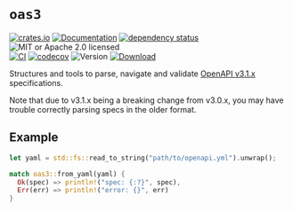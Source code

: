 # `oas3`

<!-- prettier-ignore-start -->

[![crates.io](https://img.shields.io/crates/v/oas3?label=latest)](https://crates.io/crates/oas3)
[![Documentation](https://docs.rs/oas3/badge.svg?version=0.19.1)](https://docs.rs/oas3/0.19.1)
[![dependency status](https://deps.rs/crate/oas3/0.19.1/status.svg)](https://deps.rs/crate/oas3/0.19.1)
![MIT or Apache 2.0 licensed](https://img.shields.io/crates/l/oas3.svg)
<br />
[![CI](https://github.com/x52dev/oas3-rs/actions/workflows/ci.yml/badge.svg)](https://github.com/x52dev/oas3-rs/actions/workflows/ci.yml)
[![codecov](https://codecov.io/gh/x52dev/oas3-rs/graph/badge.svg?token=OpYe6I7dj5)](https://codecov.io/gh/x52dev/oas3-rs)
![Version](https://img.shields.io/crates/msrv/oas3.svg)
[![Download](https://img.shields.io/crates/d/oas3.svg)](https://crates.io/crates/oas3)

<!-- prettier-ignore-end -->

<!-- cargo-rdme start -->

Structures and tools to parse, navigate and validate [OpenAPI v3.1.x] specifications.

Note that due to v3.1.x being a breaking change from v3.0.x, you may have trouble correctly parsing
specs in the older format.

## Example

```rust
let yaml = std::fs::read_to_string("path/to/openapi.yml").unwrap();

match oas3::from_yaml(yaml) {
  Ok(spec) => println!("spec: {:?}", spec),
  Err(err) => println!("error: {}", err)
}
```

[OpenAPI v3.1.x]: https://spec.openapis.org/oas/v3.1.1

<!-- cargo-rdme end -->
